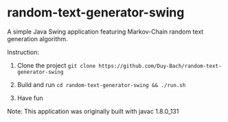 # random-text-generator-swing
A simple Java Swing application featuring Markov-Chain random text generation algorithm.

Instruction:
1. Clone the project
`git clone https://github.com/Duy-Bach/random-text-generator-swing`

2. Build and run
`cd random-text-generator-swing
&& ./run.sh`
3. Have fun

Note: This application was originally built with javac 1.8.0_131
